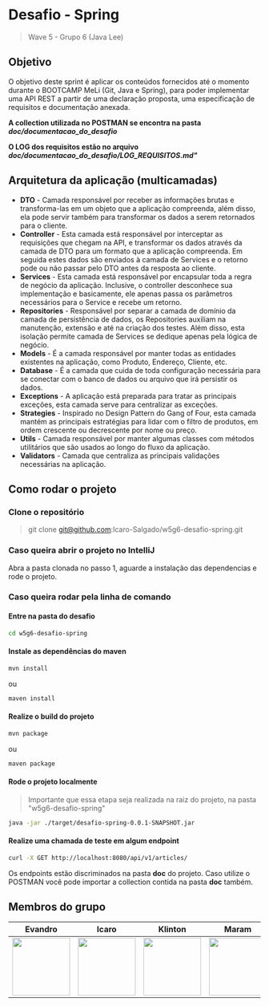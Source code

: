 # Desafio - Spring
> Wave 5 - Grupo 6 (Java Lee)

## Objetivo
O objetivo deste sprint é aplicar os conteúdos fornecidos até o momento durante o
BOOTCAMP MeLi (Git, Java e Spring), para poder implementar uma API REST a partir de uma
declaração proposta, uma especificação de requisitos e documentação anexada.

**A collection utilizada no POSTMAN se encontra na pasta *doc/documentacao_do_desafio***

**O LOG dos requisitos estão no arquivo *doc/documentacao_do_desafio/LOG_REQUISITOS.md"***

## Arquitetura da aplicação (multicamadas)
- **DTO** - Camada responsável por receber as informações brutas e transforma-las em um objeto que a aplicação compreenda, além disso, ela pode servir também para transformar os dados a serem retornados para o cliente.
- **Controller** - Esta camada está responsável por interceptar as requisições que chegam na API, e transformar os dados através da camada de DTO para um formato que a aplicação compreenda. Em seguida estes dados são enviados à camada de Services e o retorno pode ou não passar pelo DTO antes da resposta ao cliente.
- **Services** - Esta camada está responsável por encapsular toda a regra de negócio da aplicação. Inclusive, o controller desconhece sua implementação e basicamente, ele apenas passa os parâmetros necessários para o Service e recebe um retorno.
- **Repositories** - Responsável por separar a camada de domínio da camada de persistência de dados, os Repositories auxiliam na manutenção, extensão e até na criação dos testes. Além disso, esta isolação permite camada de Services se dedique apenas pela lógica de negócio.
- **Models** - É a camada responsável por manter todas as entidades existentes na aplicação, como Produto, Endereço, Cliente, etc.
- **Database** - É a camada que cuida de toda configuração necessária para se conectar com o banco de dados ou arquivo que irá persistir os dados.
- **Exceptions** - A aplicação está preparada para tratar as principais exceções, esta camada serve para centralizar as exceções.
- **Strategies** - Inspirado no Design Pattern do Gang of Four, esta camada mantém as principais estratégias para lidar com o filtro de produtos, em ordem crescente ou decrescente por nome ou preço.
- **Utils** - Camada responsável por manter algumas classes com métodos utilitários que são usados ao longo do fluxo da aplicação.
- **Validators** - Camada que centraliza as principais validações necessárias na aplicação.

## Como rodar o projeto

### Clone o repositório
> git clone git@github.com:Icaro-Salgado/w5g6-desafio-spring.git

### Caso queira abrir o projeto no IntelliJ

Abra a pasta clonada no passo 1, aguarde a instalação das dependencias e rode o projeto.

### Caso queira rodar pela linha de comando

#### Entre na pasta do desafio
``` sh
cd w5g6-desafio-spring
```
#### Instale as dependências do maven
``` sh
mvn install
```
ou
``` sh
maven install
```

#### Realize o build do projeto
``` sh
mvn package
```
ou 
``` sh
maven package
```

#### Rode o projeto localmente
> Importante que essa etapa seja realizada na raiz do projeto, na pasta "w5g6-desafio-spring"

``` sh
java -jar ./target/desafio-spring-0.0.1-SNAPSHOT.jar
```

#### Realize uma chamada de teste em algum endpoint
``` sh
curl -X GET http://localhost:8080/api/v1/articles/
```

Os endpoints estão discriminados na pasta **doc** do projeto.
Caso utilize o POSTMAN você pode importar a collection contida na pasta **doc** também.


## Membros do grupo
| Evandro | Icaro | Klinton | Maram |Paulo| Pedro | Thainan |
| :---: | :---: | :---: | :---: |:---: | :---: | :---: |
| [<img src="https://avatars.githubusercontent.com/u/39993682?v=4" width=115><br><sub></sub>](https://github.com/evandrosutil)|[<img src="https://avatars.githubusercontent.com/u/101267189?v=4" width=115><br><sub></sub>](https://github.com/Icaro-Salgado) |[<img src="https://avatars.githubusercontent.com/u/97066287?v=4" width=115><br><sub></sub>](https://github.com/MeliKlin) |[<img src="https://avatars.githubusercontent.com/u/80549051?v=4" width=115><br><sub></sub>](https://github.com/maranbrasil) |[<img src="https://avatars.githubusercontent.com/u/101268601?v=4" width=115><br><sub></sub>](https://github.com/Paulorlima) |[<img src="https://avatars.githubusercontent.com/u/73892750?v=4" width=115><br><sub></sub>](https://github.com/pedroLSoares) |[<img src="https://avatars.githubusercontent.com/u/101267217?v=4" width=115><br><sub></sub>](https://github.com/ThainanEsteves) 
